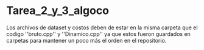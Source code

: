 # Tarea_2_y_3_algoco

Los archivos de dataset y costos deben de estar en la misma carpeta que el codigo ''bruto.cpp'' y ''Dinamico.cpp'' ya que estos fueron guardados en carpetas para mantener un poco más el orden en el repositorio.
